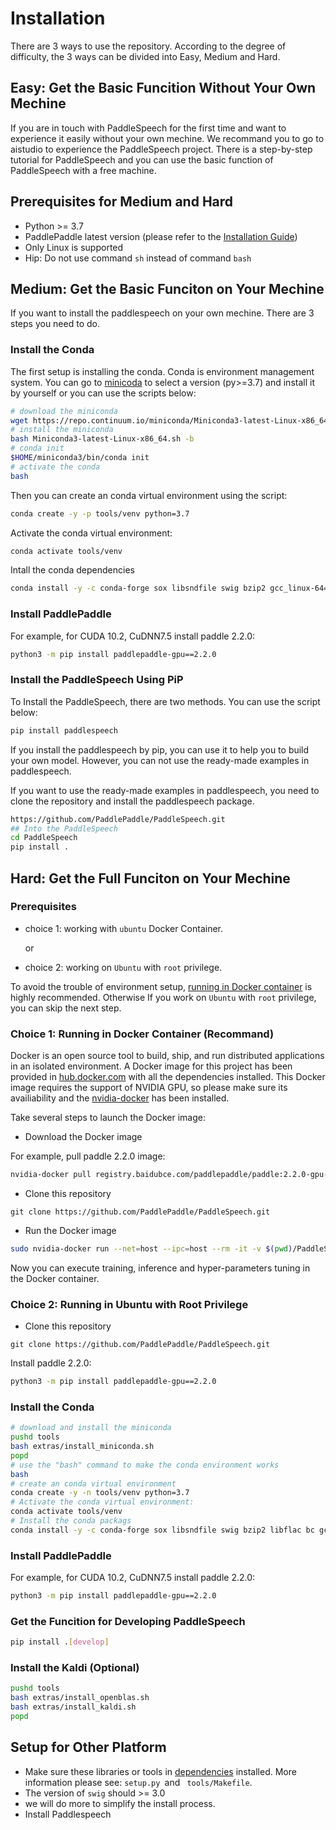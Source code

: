 # Installation

There are 3 ways to use the repository. According to the degree of difficulty, the 3 ways can be divided into Easy, Medium and Hard.



## Easy: Get the Basic Funcition Without Your Own Mechine

If you are in touch with PaddleSpeech for the first time and want to experience it easily without your own mechine. We recommand you to go to aistudio to experience the PaddleSpeech project. There is a step-by-step tutorial for PaddleSpeech and you can use the basic function of PaddleSpeech with a free machine.



## Prerequisites for Medium and Hard

- Python >= 3.7
- PaddlePaddle latest version (please refer to the [Installation Guide](https://www.paddlepaddle.org.cn/documentation/docs/en/beginners_guide/index_en.html))
- Only Linux is supported
- Hip: Do not use command `sh` instead of command `bash`



## Medium: Get the Basic Funciton on Your Mechine

If you want to install the paddlespeech on your own mechine. There are 3 steps you need to do.

### Install the Conda

The first setup is installing the conda. Conda is environment management system. You can go to [minicoda](https://docs.conda.io/en/latest/miniconda.html) to select a version (py>=3.7) and install it by yourself or you can use the scripts below:

```bash
# download the miniconda
wget https://repo.continuum.io/miniconda/Miniconda3-latest-Linux-x86_64.sh
# install the miniconda
bash Miniconda3-latest-Linux-x86_64.sh -b
# conda init
$HOME/miniconda3/bin/conda init
# activate the conda
bash
```

Then you can create an conda virtual environment using the script:

```bash
conda create -y -p tools/venv python=3.7
```

Activate the conda virtual environment:

```bash
conda activate tools/venv
```

Intall the conda dependencies

```bash
conda install -y -c conda-forge sox libsndfile swig bzip2 gcc_linux-64=8.4.0 gxx_linux-64=8.4.0
```

### Install PaddlePaddle

For example, for CUDA 10.2, CuDNN7.5 install paddle 2.2.0:

```bash
python3 -m pip install paddlepaddle-gpu==2.2.0
```

### Install the PaddleSpeech Using PiP

To Install the PaddleSpeech, there are two methods. You can use the script below:

```bash
pip install paddlespeech
```

If you install the paddlespeech by pip, you can use it to help you to build your own model. However, you can not use the ready-made examples in paddlespeech. 

If you want to use the ready-made examples in paddlespeech, you need to clone the repository and install the paddlespeech package.

```bash
https://github.com/PaddlePaddle/PaddleSpeech.git
## Into the PaddleSpeech
cd PaddleSpeech
pip install .
```



## Hard: Get the Full Funciton on Your Mechine

### Prerequisites

- choice 1: working with `ubuntu` Docker Container.

  or

- choice 2: working on `Ubuntu` with `root` privilege. 

To avoid the trouble of environment setup, [running in Docker container](#running-in-docker-container) is highly recommended. Otherwise If you work on `Ubuntu` with `root` privilege, you can skip the next step.

### Choice 1: Running in Docker Container (Recommand)

Docker is an open source tool to build, ship, and run distributed applications in an isolated environment. A Docker image for this project has been provided in [hub.docker.com](https://hub.docker.com) with all the dependencies installed. This Docker image requires the support of NVIDIA GPU, so please make sure its availiability and the [nvidia-docker](https://github.com/NVIDIA/nvidia-docker) has been installed.

Take several steps to launch the Docker image:

- Download the Docker image

For example, pull paddle 2.2.0 image:

```bash
nvidia-docker pull registry.baidubce.com/paddlepaddle/paddle:2.2.0-gpu-cuda10.2-cudnn7
```

- Clone this repository

```
git clone https://github.com/PaddlePaddle/PaddleSpeech.git
```

- Run the Docker image

```bash
sudo nvidia-docker run --net=host --ipc=host --rm -it -v $(pwd)/PaddleSpeech:/PaddleSpeech registry.baidubce.com/paddlepaddle/paddle:2.2.0-gpu-cuda10.2-cudnn7 /bin/bash
```

Now you can execute training, inference and hyper-parameters tuning in the Docker container.

### Choice 2: Running in Ubuntu with Root Privilege

- Clone this repository

```
git clone https://github.com/PaddlePaddle/PaddleSpeech.git
```

Install paddle 2.2.0:

```bash
python3 -m pip install paddlepaddle-gpu==2.2.0
```


### Install the Conda

```bash
# download and install the miniconda
pushd tools
bash extras/install_miniconda.sh
popd
# use the "bash" command to make the conda environment works
bash
# create an conda virtual environment
conda create -y -n tools/venv python=3.7
# Activate the conda virtual environment:
conda activate tools/venv
# Install the conda packags
conda install -y -c conda-forge sox libsndfile swig bzip2 libflac bc gcc_linux-64=8.4.0 gxx_linux-64=8.4.0
```

### Install PaddlePaddle

For example, for CUDA 10.2, CuDNN7.5 install paddle 2.2.0:

```bash
python3 -m pip install paddlepaddle-gpu==2.2.0
```

### Get the Funcition for Developing PaddleSpeech

```bash
pip install .[develop]
```

### Install the Kaldi (Optional)

```bash
pushd tools
bash extras/install_openblas.sh
bash extras/install_kaldi.sh
popd
```


## Setup for Other Platform 

- Make sure these libraries or tools in [dependencies](./dependencies.md) installed. More information please see: `setup.py `and ` tools/Makefile`.
- The version of `swig` should >= 3.0
- we will do more to simplify the install process.
- Install Paddlespeech
